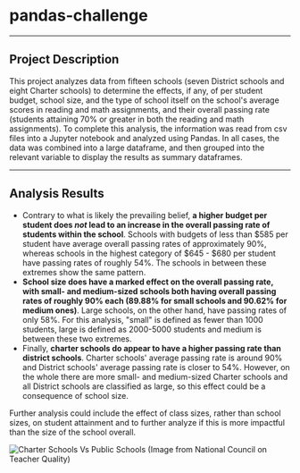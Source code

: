 # pandas-challenge
---

## Project Description

This project analyzes data from fifteen schools (seven District schools and eight Charter schools) to determine the effects, if any, of per student budget, school size, and the type of school itself on the school's average scores in reading and math assignments, and their overall passing rate (students attaining 70% or greater in both the reading and math assignments).
To complete this analysis, the information was read from csv files into a Jupyter notebook and analyzed using Pandas. In all cases, the data was combined into a large dataframe, and then grouped into the relevant variable to display the results as summary dataframes.

---

## Analysis Results

- Contrary to what is likely the prevailing belief, **a higher budget per student does _not_ lead to an increase in the overall passing rate of students within the school**. Schools with budgets of less than $585 per student have average overall passing rates of approximately 90%, whereas schools in the highest category of $645 - $680 per student have passing rates of roughly 54%. The schools in between these extremes show the same pattern.
- **School size does have a marked effect on the overall passing rate, with small- and medium-sized schools both having overall passing rates of roughly 90% each (89.88% for small schools and 90.62% for medium ones)**. Large schools, on the other hand, have passing rates of only 58%. For this analysis, "small" is defined as fewer than 1000 students, large is defined as 2000-5000 students and medium is between these two extremes.
- Finally, **charter schools do appear to have a higher passing rate than district schools**. Charter schools' average passing rate is around 90% and District schools' average passing rate is closer to 54%. However, on the whole there are more small- and medium-sized Charter schools and all District schools are classified as large, so this effect could be a consequence of school size.

Further analysis could include the effect of class sizes, rather than school sizes, on student attainment and to further analyze if this is more impactful than the size of the school overall.

![Charter Schools Vs Public Schools](https://www.nctq.org/dms/images/Feb_PTT.png) (Image from National Council on Teacher Quality)
